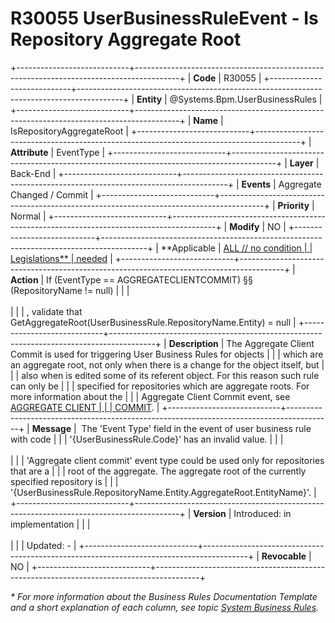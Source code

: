 ﻿---
erp.type: business-rule
erp.entity: Systems.Bpm.UserBusinessRuleEvents
---

# R30055 UserBusinessRuleEvent - Is Repository Aggregate Root
+----------------------------+-----------------------------------------------------------------------------------------+
| **Code**                   | R30055                                                                                  |
+----------------------------+-----------------------------------------------------------------------------------------+
| **Entity**                 | @Systems.Bpm.UserBusinessRules                                                          |
+----------------------------+-----------------------------------------------------------------------------------------+
| **Name**                   | IsRepositoryAggregateRoot                                                               |
+----------------------------+-----------------------------------------------------------------------------------------+
| **Attribute**              | EventType                                                                               |
+----------------------------+-----------------------------------------------------------------------------------------+
| **Layer**                  | Back-End                                                                                |
+----------------------------+-----------------------------------------------------------------------------------------+
| **Events**                 | Aggregate Changed / Commit                                                              |
+----------------------------+-----------------------------------------------------------------------------------------+
| **Priority**               | Normal                                                                                  |
+----------------------------+-----------------------------------------------------------------------------------------+
| **Modify**                 | NO                                                                                      |
+----------------------------+-----------------------------------------------------------------------------------------+
| **Applicable               | [ALL // no condition                                                                    |
| Legislations**             | needed](xref:applicable-legislations)                                                   |
+----------------------------+-----------------------------------------------------------------------------------------+
| **Action**                 | If (EventType == AGGREGATECLIENTCOMMIT) §§ (RepositoryName != null)                     |
|                            | <br/><br/>                                                                              |
|                            | , validate that GetAggregateRoot(UserBusinessRule.RepositoryName.Entity) = null         |
+----------------------------+-----------------------------------------------------------------------------------------+
| **Description**            | The Aggregate Client Commit is used for triggering User Business Rules for objects      |
|                            | which are an aggregate root, not only when there is a change for the object itself, but |
|                            | also when is edited some of its referent object. For this reason such rule can only be  |
|                            | specified for repositories which are aggregate roots. For more information about the    |
|                            | Aggregate Client Commit event, see [AGGREGATE CLIENT                                    |
|                            | COMMIT](xref:aggregate-client-commit).            |
+----------------------------+-----------------------------------------------------------------------------------------+
| **Message**                |  The \'Event Type\' field in the event of user business rule with code                  |
|                            | \'{UserBusinessRule.Code}\' has an invalid value.                                       |
|                            | <br/><br/>                                                                              |
|                            | \'Aggregate client commit\' event type could be used only for repositories that are a   |
|                            | root of the aggregate. The aggregate root of the currently specified repository is      |
|                            | \'{UserBusinessRule.RepositoryName.Entity.AggregateRoot.EntityName}\'.                  |
+----------------------------+-----------------------------------------------------------------------------------------+
| **Version**                | Introduced: in implementation                                                           |
|                            | <br/><br/>                                                                              |
|                            | Updated: -                                                                              |
+----------------------------+-----------------------------------------------------------------------------------------+
| **Revocable**              | NO                                                                                      |
+----------------------------+-----------------------------------------------------------------------------------------+

*\* For more information about the Business Rules Documentation Template and a short explanation of each column, see
topic [System Business Rules](../templates/template-description-system-business-rules.md).*
